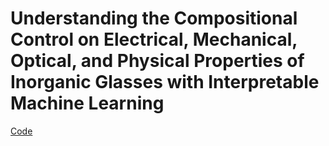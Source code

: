 # Understanding the Compositional Control on Electrical, Mechanical, Optical, and Physical Properties of Inorganic Glasses with Interpretable Machine Learning 

[Code](https://github.com/m3rg-repo/machine_learning_glass/tree/master/Revealing_the_Compositional_Control_of_Inorganic_Glass_Properties)
